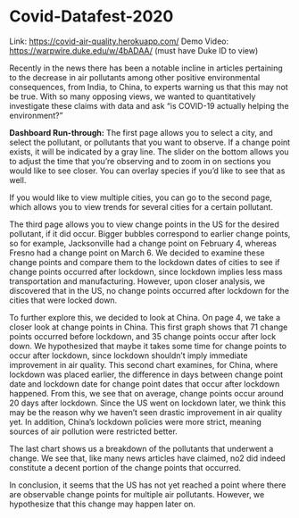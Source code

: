 # Covid-Datafest-2020

Link: https://covid-air-quality.herokuapp.com/
Demo Video: https://warpwire.duke.edu/w/4bADAA/ (must have Duke ID to view) 

Recently in the news there has been a notable incline in articles pertaining to the decrease in air pollutants among other positive environmental consequences, from India, to China, to experts warning us that this may not be true.
With so many opposing views, we wanted to quantitatively investigate these claims with data and ask “is COVID-19 actually helping the environment?”

**Dashboard Run-through:** The first page allows you to select a city, and select the pollutant, or pollutants that you want to observe. If a change point exists, it will be indicated by a gray line. The slider on the bottom allows you to adjust the time that you’re observing and to zoom in on sections you would like to see closer. You can overlay species if you’d like to see that as well. 

If you would like to view multiple cities, you can go to the second page, which allows you to view trends for several cities for a certain pollutant. 

The third page allows you to view change points in the US for the desired pollutant, if it did occur. Bigger bubbles correspond to earlier change points, so for example, Jacksonville had a change point on February 4, whereas Fresno had a change point on March 6. We decided to examine these change points and compare them to the lockdown dates of cities to see if change points occurred after lockdown, since lockdown implies less mass transportation and manufacturing. However, upon closer analysis, we discovered that in the US, no change points occurred after lockdown for the cities that were locked down. 

To further explore this, we decided to look at China. On page 4, we take a closer look at change points in China. This first graph shows that 71 change points occurred before lockdown, and 35 change points occur after lock down. We hypothesized that maybe it takes some time for change points to occur after lockdown, since lockdown shouldn’t imply immediate improvement in air quality. This second chart examines, for China, where lockdown was placed earlier, the difference in days between change point date and lockdown date for change point dates that occur after lockdown happened. From this, we see that on average, change points occur around 20 days after lockdown. Since the US went on lockdown later, we think this may be the reason why we haven’t seen drastic improvement in air quality yet. In addition, China’s lockdown policies were more strict, meaning sources of air pollution were restricted better. 

The last chart shows us a breakdown of the pollutants that underwent a change. We see that, like many news articles have claimed, no2 did indeed constitute a decent portion of the change points that occurred. 

In conclusion, it seems that the US has not yet reached a point where there are observable change points for multiple air pollutants. However, we hypothesize that this change may happen later on. 

